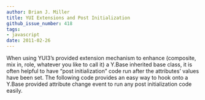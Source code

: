 ```yaml
---
author: Brian J. Miller
title: YUI Extensions and Post Initialization
github_issue_number: 418
tags:
- javascript
date: 2011-02-26
---
```


When using YUI3’s provided extension mechanism to enhance (composite, mix in, role, whatever you like to call it) a Y.Base inherited base class, it is often helpful to have “post initialization” code run after the attributes’ values have been set. The following code provides an easy way to hook onto a Y.Base provided attribute change event to run any post initialization code easily.

<script src="https://gist.github.com/849130.js?file=gistfile1.js"></script>
